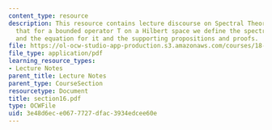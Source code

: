 ```yaml
---
content_type: resource
description: This resource contains lecture discourse on Spectral Theorem which explains
  that for a bounded operator T on a Hilbert space we define the spectrum as the set
  and the equation for it and the supporting propositions and proofs.
file: https://ol-ocw-studio-app-production.s3.amazonaws.com/courses/18-155-differential-analysis-fall-2004/3e48d6ece0677727dfac3934edcee60e_section16.pdf
file_type: application/pdf
learning_resource_types:
- Lecture Notes
parent_title: Lecture Notes
parent_type: CourseSection
resourcetype: Document
title: section16.pdf
type: OCWFile
uid: 3e48d6ec-e067-7727-dfac-3934edcee60e
---
```

